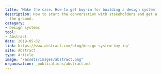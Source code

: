 ```yaml
---
title: 'Make the case: How to get buy-in for building a design system'
description: How to start the conversation with stakeholders and get a design system off
  the ground.
category:
- Design systems
tool:
- Abstract
date: 2019-05-02
link: https://www.abstract.com/blog/design-system-buy-in/
site: Abstract
type: Article
image: "/assets/images/abstract.png"
organisation: _publications/abstract.md
---
```

